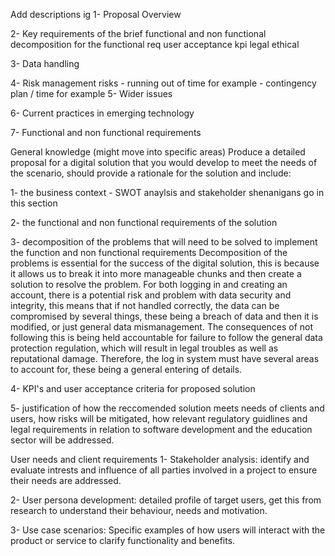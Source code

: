 Add descriptions ig
1- Proposal Overview

2- Key requirements of the brief
functional and non functional
decomposition for the functional req
user acceptance 
kpi
legal ethical 

3- Data handling

4- Risk management
risks - running out of time for example - contingency plan / time for example
5- Wider issues

6- Current practices in emerging technology

7- Functional and non functional requirements

General knowledge (might move into specific areas)
Produce a detailed proposal for a digital solution that you would develop to meet the needs of the scenario, should provide a rationale for the solution and include:

1- the business context - SWOT anaylsis and stakeholder shenanigans go in this section

2- the functional and non functional requirements of the solution

3- decomposition of the problems that will need to be solved to implement the function and non functional requirements
Decomposition of the problems is essential for the success of the digital solution, this is because it allows us to break it into more manageable chunks and then create a solution to resolve the problem. For both logging in and creating an account, there is a potential risk and problem with data security and integrity, this means that if not handled correctly, the data can be compromised by several things, these being a breach of data and then it is modified, or just general data mismanagement. The consequences of not following this is being held accountable for failure to follow the general data protection regulation, which will result in legal troubles as well as reputational damage. Therefore, the log in system must have several areas to account for, these being a general entering of details.

4- KPI's and user acceptance criteria for proposed solution

5- justification of how the reccomended solution meets needs of clients and users, how risks will be mitigated, how relevant regulatory guidlines and legal requirements in relation to software development and the education sector will be addressed.

User needs and client requirements
1- Stakeholder analysis: identify and evaluate intrests and influence of all parties involved in a project to ensure their needs are addressed.

2- User persona development: detailed profile of target users, get this from research to understand their behaviour, needs and motivation.

3- Use case scenarios: Specific examples of how users will interact with the product or service to clarify functionality and benefits.
